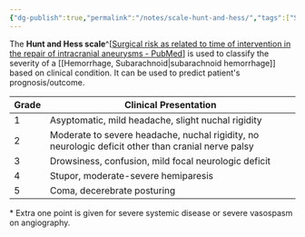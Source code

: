 ```yaml
---
{"dg-publish":true,"permalink":"/notes/scale-hunt-and-hess/","tags":["SAH","scale"],"created":"2023-05-27T17:11:12.573-05:00","updated":"2023-05-27T17:23:10.018-05:00"}
---
```



The **Hunt and Hess scale**^[[Surgical risk as related to time of intervention in the repair of intracranial aneurysms - PubMed](https://pubmed.ncbi.nlm.nih.gov/5635959/)] is used to classify the severity of a [[Hemorrhage, Subarachnoid\|subarachnoid hemorrhage]] based on clinical condition. It can be used to predict patient's prognosis/outcome.

| Grade | Clinical Presentation                                                                              |
| ----- | -------------------------------------------------------------------------------------------------- |
| 1     | Asyptomatic, mild headache, slight nuchal rigidity                                                 |
| 2     | Moderate to severe headache, nuchal rigidity, no neurologic deficit other than cranial nerve palsy |
| 3     | Drowsiness, confusion, mild focal neurologic deficit                                               |
| 4     | Stupor, moderate-severe hemiparesis                                                                |
| 5     | Coma, decerebrate posturing                                                                        |

\* Extra one point is given for severe systemic disease or severe vasospasm on angiography. 
